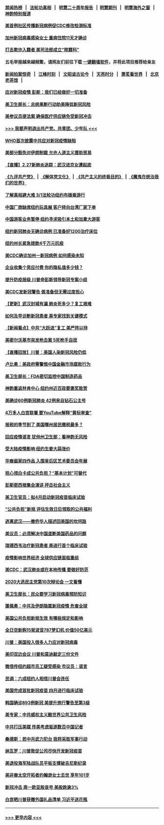 #### [禁闻热榜](热点新闻.md?=0)  &nbsp;&nbsp;|&nbsp;&nbsp; [法轮功真相](https://github.com/gfw-breaker/truth/blob/master/README.md?=0) &nbsp;&nbsp;|&nbsp;&nbsp; [明慧二十周年报告](https://github.com/gfw-breaker/mh-reports/blob/master/README.md?=0) &nbsp;&nbsp;|&nbsp;&nbsp;[明慧期刊](https://github.com/gfw-breaker/mh-qikan) &nbsp;&nbsp;|&nbsp;&nbsp; [明慧海外之窗](https://github.com/gfw-breaker/mh-news/blob/master/README.md?=0) &nbsp;&nbsp;|&nbsp;&nbsp; [神韵特别报道](https://github.com/gfw-breaker/mh-news/blob/master/shenyun.md?=0)
#### [美首例社区传播新冠病例促CDC修改检测标准](../pages/nsc412/n11901490.md?t=02280902) 
#### [加州新冠病毒感染女士 重病住院11天才确诊](../pages/nsc412/n11901246.md?t=02280902) 
#### [打击欺诈入籍者 美司法部成立“除籍科”](../pages/nsc412/n11901364.md?t=02280902) 
#### 五毛举报越来越频繁，请网友们前往下载 [一键翻墙软件](https://github.com/gfw-breaker/ssr-accounts)，并将此项目推荐给亲友
#### [新闻拍案惊奇](https://github.com/gfw-breaker/banned-news/blob/master/pages/link4.md) &nbsp;&nbsp;|&nbsp;&nbsp; [江峰时刻](https://github.com/gfw-breaker/banned-news/blob/master/pages/link4.md) &nbsp;&nbsp;|&nbsp;&nbsp; [文昭谈古论今](https://github.com/gfw-breaker/banned-news/blob/master/pages/link4.md) &nbsp;&nbsp;|&nbsp;&nbsp; [天亮时分](https://github.com/gfw-breaker/banned-news/blob/master/pages/link4.md) &nbsp;&nbsp;|&nbsp;&nbsp; [萧茗看世界](https://github.com/gfw-breaker/banned-news/blob/master/pages/link4.md) &nbsp;&nbsp;|&nbsp;&nbsp; [北京老茶馆](https://github.com/gfw-breaker/banned-news/blob/master/pages/link4.md) &nbsp;&nbsp;|&nbsp;&nbsp; 
#### [应对新冠疫情 彭斯：我们已经做好一切准备](../pages/nsc412/n11901268.md?t=02280902) 
#### [美卫生部长：总统果断行动助美降低新冠风险](../pages/nsc412/n11900906.md?t=02280902) 
#### [美参议员提法案 确保医疗供应链免受新冠冲击](../pages/nsc412/n11901144.md?t=02280902) 
#### [>>> 我要声明退出共产党、共青团、少年队 <<<](https://github.com/begood0513/goodnews/blob/master/quit/letter.md) 
#### [WHO首次披露中共应对新冠疫情缺陷](../pages/nsc412/n11900978.md?t=02280902) 
#### [美部分豁免对伊朗制裁 允许人道主义援助贸易](../pages/nsc412/n11900859.md?t=02280902) 
#### [【直播】2.27新肺炎追踪：武汉进京女遭起底](../pages/nsc412/n11900415.md?t=02280902) 
#### [《九评共产党》](https://github.com/begood0513/9ping.md/blob/master/README.md) &nbsp;|&nbsp; [《解体党文化》](../../../../jtdwh.md/blob/master/README.md)  &nbsp;|&nbsp; [《共产主义的终极目的》](../../../../gczydzjmd.md/blob/master/README.md) &nbsp;|&nbsp; [《魔鬼在统治我们的世界》](../../../../mgztzwmdsj.md/blob/master/README.md) 
#### [了解真相避大难  3/1法轮功纽约布碌崙游行](../pages/nsc412/n11899501.md?t=02280902) 
#### [中国厂商缺席纽约玩具展  客户转向台湾厂家下单](../pages/nsc412/n11899505.md?t=02280902) 
#### [中国游客业务暂停  纽约寻求吸引本土和加拿大游客](../pages/nsc412/n11899492.md?t=02280902) 
#### [纽约新冠肺炎无确诊病例  已准备好1200治疗床位](../pages/nsc412/n11899474.md?t=02280902) 
#### [纽约州长紧急拨款4千万元抗疫](../pages/nsc412/n11899477.md?t=02280902) 
#### [美CDC确诊加州一新冠病例 如何感染未知](../pages/nsc412/n11899165.md?t=02280902) 
#### [企业收集个资应付费 你的隐私值多少钱？](../pages/nsc412/n11898097.md?t=02280902) 
#### [提升防疫层级 川普命彭斯领导新冠专案小组](../pages/nsc412/n11898934.md?t=02280902) 
#### [美CDC发新冠警告 做准备但无需过度担心](../pages/nsc412/n11898923.md?t=02280902) 
#### [【更新】武汉封城有漏 肺炎死多少？复工艰难](../pages/nsc412/n11890652.md?t=02280902) 
#### [如何及早诊断新冠患者 美专家找到关键模式](../pages/nsc412/n11898626.md?t=02280902) 
#### [【新闻看点】中共“大跃进”复工 美严阵以待](../pages/nsc412/n11898221.md?t=02280902) 
#### [美密尔沃基市突发枪击案 5死枪手自戕](../pages/nsc412/n11898687.md?t=02280902) 
#### [【直播回放】川普：美国人染新冠风险仍低](../pages/nsc412/n11898088.md?t=02280902) 
#### [卢比奥：美政府需警惕中国金融市场腐败行为](../pages/nsc412/n11898327.md?t=02280902) 
#### [美卫生部长：FDA密切监控中国制造药品](../pages/nsc412/n11898231.md?t=02280902) 
#### [神韵重返林肯中心 纽约州近百政要褒奖致贺](../pages/nsc412/n11893366.md?t=02280902) 
#### [美确诊60例新冠肺炎 42例来自钻石公主号](../pages/nsc412/n11898098.md?t=02280902) 
#### [4万多人白宫联署 要YouTube解释“黄标审查”](../pages/nsc412/n11897803.md?t=02280902) 
#### [报税的季节到了 美国哪州居民缴税最多？](../pages/nsc412/n11897626.md?t=02280902) 
#### [回应疫情谣言 犹他州卫生部：看神韵无风险](../pages/nsc412/n11896078.md?t=02280902) 
#### [受大陆疫情影响  纽约生姜大蒜涨价](../pages/nsc412/n11896485.md?t=02280902) 
#### [华裔画家四作品  入围皇后区艺术委员会年展](../pages/nsc412/n11896497.md?t=02280902) 
#### [担心领白卡成公共负担？“基本计划”可替代](../pages/nsc412/n11896478.md?t=02280902) 
#### [彭斯密西根集会演讲 抨击社会主义](../pages/nsc412/n11896543.md?t=02280902) 
#### [美卫生官员：拟4月启动新冠疫苗临床试验](../pages/nsc412/n11896357.md?t=02280902) 
#### [“公共负担”新规  评估生效日后领取的公共福利](../pages/nsc412/n11893847.md?t=02280902) 
#### [逃离武汉——撤侨华人描述回美国的坎坷路](../pages/nsc412/n11895897.md?t=02280902) 
#### [美议员：必须解决中国垄断美国药品的问题](../pages/nsc412/n11895991.md?t=02280902) 
#### [瑞德西韦治疗新冠患者 美进行首个临床试验](../pages/nsc412/n11895845.md?t=02280902) 
#### [疫情影响世界经济 全球供应链面临重组](../pages/nsc412/n11895634.md?t=02280902) 
#### [美CDC：武汉肺炎或在本地传播 要做好防范](../pages/nsc412/n11895597.md?t=02280902) 
#### [2020大选民主党第10次辩论会 一文看懂](../pages/nsc412/n11895486.md?t=02280902) 
#### [美卫生部长：民众要学习新冠病毒预防知识](../pages/nsc412/n11895308.md?t=02280902) 
#### [蓬佩奥：中共及伊朗隐匿新冠疫情 危害全球](../pages/nsc412/n11895492.md?t=02280902) 
#### [美国公共负担新规生效 有哪些规定和影响](../pages/nsc412/n11893866.md?t=02280902) 
#### [全日空新购15架波音787梦幻机 价值50亿美元](../pages/nsc412/n11895154.md?t=02280902) 
#### [川普：美国投入很多人力应对新冠病毒](../pages/nsc412/n11894977.md?t=02280902) 
#### [美印双边会议 川普和莫迪敲定三份文件](../pages/nsc412/n11894247.md?t=02280902) 
#### [微信传纽约超市员工疑受感染  市议员：谣言](../pages/nsc412/n11893861.md?t=02280902) 
#### [民调：六成纽约人相信川普会连任](../pages/nsc412/n11893884.md?t=02280902) 
#### [美国完成首批新冠疫苗 四月进行临床试验](../pages/nsc412/n11893526.md?t=02280902) 
#### [韩国确诊893例新冠 美提升旅行警告至第3级](../pages/nsc412/n11893662.md?t=02280902) 
#### [美专家：中共威权主义酿世界公共卫生风险](../pages/nsc412/n11893474.md?t=02280902) 
#### [中共打压美媒 传美考虑驱逐数百中国记者](../pages/nsc412/n11893178.md?t=02280902) 
#### [桑德斯：若中共武力犯台 我将采取军事行动](../pages/nsc412/n11893282.md?t=02280902) 
#### [纳瓦罗：川普敦促公司尽快开发新冠疫苗](../pages/nsc412/n11893211.md?t=02280902) 
#### [美退役海军陆战队员平板支撑破吉尼斯纪录](../pages/nsc412/n11893022.md?t=02280902) 
#### [美非裔太空开拓者约翰逊女士去世 享年101岁](../pages/nsc412/n11892917.md?t=02280902) 
#### [新冠冲击 周一欧亚股哀号 美股跌逾3%](../pages/nsc412/n11892648.md?t=02280902) 
#### [白宫晒川普获赠外国礼品清单 习近平送花瓶](../pages/nsc412/n11892985.md?t=02280902) 

----
#### [ >>> 更早内容 <<< ](../indexes/nsc412-earlier.md)
